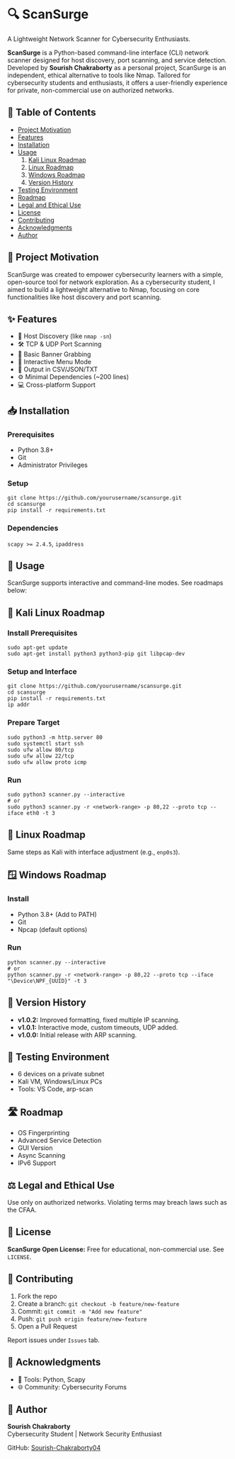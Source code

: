 <h1>🔍 ScanSurge</h1>
<p>A Lightweight Network Scanner for Cybersecurity Enthusiasts.</p>

<p><strong>ScanSurge</strong> is a Python-based command-line interface (CLI) network scanner designed for host discovery, port scanning, and service detection. Developed by <strong>Sourish Chakraborty</strong> as a personal project, ScanSurge is an independent, ethical alternative to tools like Nmap. Tailored for cybersecurity students and enthusiasts, it offers a user-friendly experience for private, non-commercial use on authorized networks.</p>

<h2>📑 Table of Contents</h2>
<ul>
  <li><a href="#motivation">Project Motivation</a></li>
  <li><a href="#features">Features</a></li>
  <li><a href="#installation">Installation</a></li>
  <li><a href="#usage">Usage</a>
      <ol>
        <li><a href="#kali">Kali Linux Roadmap</a></li>
        <li><a href="#linux">Linux Roadmap</a></li>
        <li><a href="#windows">Windows Roadmap</a></li>
        <li><a href="#version">Version History</a></li>
      </ol>
  </li>
  <li><a href="#testing">Testing Environment</a></li>
  <li><a href="#roadmap">Roadmap</a></li>
  <li><a href="#legal">Legal and Ethical Use</a></li>
  <li><a href="#license">License</a></li>
  <li><a href="#contributing">Contributing</a></li>
  <li><a href="#acknowledgments">Acknowledgments</a></li>
  <li><a href="#author">Author</a></li>
</ul>

<h2 id="motivation">🎯 Project Motivation</h2>
<p>ScanSurge was created to empower cybersecurity learners with a simple, open-source tool for network exploration. As a cybersecurity student, I aimed to build a lightweight alternative to Nmap, focusing on core functionalities like host discovery and port scanning.</p>

<h2 id="features">✨ Features</h2>
<ul>
  <li>🔎 Host Discovery (like <code>nmap -sn</code>)</li>
  <li>🛠️ TCP & UDP Port Scanning</li>
  <li>🧠 Basic Banner Grabbing</li>
  <li>🧭 Interactive Menu Mode</li>
  <li>📄 Output in CSV/JSON/TXT</li>
  <li>⚙️ Minimal Dependencies (~200 lines)</li>
  <li>💻 Cross-platform Support</li>
</ul>

<h2 id="installation">📥 Installation</h2>
<h3>Prerequisites</h3>
<ul>
  <li>Python 3.8+</li>
  <li>Git</li>
  <li>Administrator Privileges</li>
</ul>

<h3>Setup</h3>
<pre><code>git clone https://github.com/yourusername/scansurge.git
cd scansurge
pip install -r requirements.txt</code></pre>

<h3>Dependencies</h3>
<p><code>scapy >= 2.4.5</code>, <code>ipaddress</code></p>

<h2 id="usage">🚀 Usage</h2>
<p>ScanSurge supports interactive and command-line modes. See roadmaps below:</p>

<h2 id="kali">🐉 Kali Linux Roadmap</h2>
<h3>Install Prerequisites</h3>
<pre><code>sudo apt-get update
sudo apt-get install python3 python3-pip git libpcap-dev</code></pre>

<h3>Setup and Interface</h3>
<pre><code>git clone https://github.com/yourusername/scansurge.git
cd scansurge
pip install -r requirements.txt
ip addr</code></pre>

<h3>Prepare Target</h3>
<pre><code>sudo python3 -m http.server 80
sudo systemctl start ssh
sudo ufw allow 80/tcp
sudo ufw allow 22/tcp
sudo ufw allow proto icmp</code></pre>

<h3>Run</h3>
<pre><code>sudo python3 scanner.py --interactive
# or
sudo python3 scanner.py -r &lt;network-range&gt; -p 80,22 --proto tcp --iface eth0 -t 3</code></pre>

<h2 id="linux">🐧 Linux Roadmap</h2>
<p>Same steps as Kali with interface adjustment (e.g., <code>enp0s3</code>).</p>

<h2 id="windows">🪟 Windows Roadmap</h2>
<h3>Install</h3>
<ul>
  <li>Python 3.8+ (Add to PATH)</li>
  <li>Git</li>
  <li>Npcap (default options)</li>
</ul>

<h3>Run</h3>
<pre><code>python scanner.py --interactive
# or
python scanner.py -r &lt;network-range&gt; -p 80,22 --proto tcp --iface "\Device\NPF_{UUID}" -t 3</code></pre>

<h2 id="version">📌 Version History</h2>
<ul>
  <li><strong>v1.0.2:</strong> Improved formatting, fixed multiple IP scanning.</li>
  <li><strong>v1.0.1:</strong> Interactive mode, custom timeouts, UDP added.</li>
  <li><strong>v1.0.0:</strong> Initial release with ARP scanning.</li>
</ul>

<h2 id="testing">🧪 Testing Environment</h2>
<ul>
  <li>6 devices on a private subnet</li>
  <li>Kali VM, Windows/Linux PCs</li>
  <li>Tools: VS Code, arp-scan</li>
</ul>

<h2 id="roadmap">🛣️ Roadmap</h2>
<ul>
  <li>OS Fingerprinting</li>
  <li>Advanced Service Detection</li>
  <li>GUI Version</li>
  <li>Async Scanning</li>
  <li>IPv6 Support</li>
</ul>

<h2 id="legal">⚖️ Legal and Ethical Use</h2>
<p>Use only on authorized networks. Violating terms may breach laws such as the CFAA.</p>

<h2 id="license">📝 License</h2>
<p><strong>ScanSurge Open License:</strong> Free for educational, non-commercial use. See <code>LICENSE</code>.</p>

<h2 id="contributing">🤝 Contributing</h2>
<ol>
  <li>Fork the repo</li>
  <li>Create a branch: <code>git checkout -b feature/new-feature</code></li>
  <li>Commit: <code>git commit -m "Add new feature"</code></li>
  <li>Push: <code>git push origin feature/new-feature</code></li>
  <li>Open a Pull Request</li>
</ol>
<p>Report issues under <code>Issues</code> tab.</p>

<h2 id="acknowledgments">🙏 Acknowledgments</h2>
<ul>
  <li>🔧 Tools: Python, Scapy</li>
  <li>🌐 Community: Cybersecurity Forums</li>
</ul>

<h2 id="author">👤 Author</h2>
<p><strong>Sourish Chakraborty</strong><br>
Cybersecurity Student | Network Security Enthusiast</p>
<p>GitHub: <a href="https://github.com/Sourish-Chakraborty04" target="_blank">Sourish-Chakraborty04</a></p>

</body>
</html>
